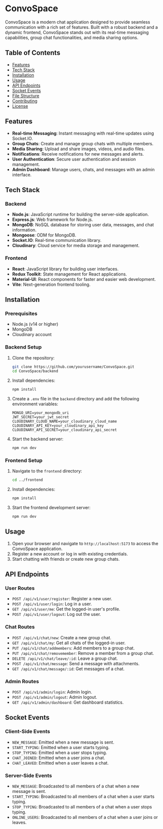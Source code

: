 # ConvoSpace

ConvoSpace is a modern chat application designed to provide seamless communication with a rich set of features. Built with a robust backend and a dynamic frontend, ConvoSpace stands out with its real-time messaging capabilities, group chat functionalities, and media sharing options.

## Table of Contents

- [Features](#features)
- [Tech Stack](#tech-stack)
- [Installation](#installation)
- [Usage](#usage)
- [API Endpoints](#api-endpoints)
- [Socket Events](#socket-events)
- [File Structure](#file-structure)
- [Contributing](#contributing)
- [License](#license)

## Features

- **Real-time Messaging**: Instant messaging with real-time updates using Socket.IO.
- **Group Chats**: Create and manage group chats with multiple members.
- **Media Sharing**: Upload and share images, videos, and audio files.
- **Notifications**: Receive notifications for new messages and alerts.
- **User Authentication**: Secure user authentication and session management.
- **Admin Dashboard**: Manage users, chats, and messages with an admin interface.

## Tech Stack

### Backend
- **Node.js**: JavaScript runtime for building the server-side application.
- **Express.js**: Web framework for Node.js.
- **MongoDB**: NoSQL database for storing user data, messages, and chat information.
- **Mongoose**: ODM for MongoDB.
- **Socket.IO**: Real-time communication library.
- **Cloudinary**: Cloud service for media storage and management.

### Frontend
- **React**: JavaScript library for building user interfaces.
- **Redux Toolkit**: State management for React applications.
- **Material-UI**: React components for faster and easier web development.
- **Vite**: Next-generation frontend tooling.

## Installation

### Prerequisites
- Node.js (v14 or higher)
- MongoDB
- Cloudinary account

### Backend Setup
1. Clone the repository:
   ```bash
   git clone https://github.com/yourusername/ConvoSpace.git
   cd ConvoSpace/backend
   ```

2. Install dependencies:
   ```bash
   npm install
   ```

3. Create a `.env` file in the `backend` directory and add the following environment variables:
   ```env
   MONGO_URI=your_mongodb_uri
   JWT_SECRET=your_jwt_secret
   CLOUDINARY_CLOUD_NAME=your_cloudinary_cloud_name
   CLOUDINARY_API_KEY=your_cloudinary_api_key
   CLOUDINARY_API_SECRET=your_cloudinary_api_secret
   ```

4. Start the backend server:
   ```bash
   npm run dev
   ```

### Frontend Setup
1. Navigate to the `frontend` directory:
   ```bash
   cd ../frontend
   ```

2. Install dependencies:
   ```bash
   npm install
   ```

3. Start the frontend development server:
   ```bash
   npm run dev
   ```

## Usage

1. Open your browser and navigate to `http://localhost:5173` to access the ConvoSpace application.
2. Register a new account or log in with existing credentials.
3. Start chatting with friends or create new group chats.

## API Endpoints

### User Routes
- `POST /api/v1/user/register`: Register a new user.
- `POST /api/v1/user/login`: Log in a user.
- `GET /api/v1/user/me`: Get the logged-in user's profile.
- `POST /api/v1/user/logout`: Log out the user.

### Chat Routes
- `POST /api/v1/chat/new`: Create a new group chat.
- `GET /api/v1/chat/my`: Get all chats of the logged-in user.
- `PUT /api/v1/chat/addmembers`: Add members to a group chat.
- `PUT /api/v1/chat/removemember`: Remove a member from a group chat.
- `DELETE /api/v1/chat/leave/:id`: Leave a group chat.
- `POST /api/v1/chat/message`: Send a message with attachments.
- `GET /api/v1/chat/message/:id`: Get messages of a chat.

### Admin Routes
- `POST /api/v1/admin/login`: Admin login.
- `POST /api/v1/admin/logout`: Admin logout.
- `GET /api/v1/admin/dashboard`: Get dashboard statistics.

## Socket Events

### Client-Side Events
- `NEW_MESSAGE`: Emitted when a new message is sent.
- `START_TYPING`: Emitted when a user starts typing.
- `STOP_TYPING`: Emitted when a user stops typing.
- `CHAT_JOINED`: Emitted when a user joins a chat.
- `CHAT_LEAVED`: Emitted when a user leaves a chat.

### Server-Side Events
- `NEW_MESSAGE`: Broadcasted to all members of a chat when a new message is sent.
- `START_TYPING`: Broadcasted to all members of a chat when a user starts typing.
- `STOP_TYPING`: Broadcasted to all members of a chat when a user stops typing.
- `ONLINE_USERS`: Broadcasted to all members of a chat when a user joins or leaves.


